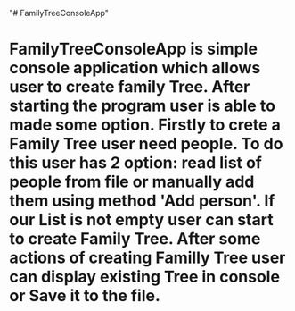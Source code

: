 "# FamilyTreeConsoleApp" 

# FamilyTreeConsoleApp is simple console application which allows user to create family Tree. After starting the program user is able to made some option. Firstly to crete a Family Tree user need people. To do this user has 2 option: read list of people from file or manually add them using method 'Add person'. If our List is not empty user can start to create Family Tree. After some actions of creating Familly Tree user can display existing Tree in console or Save it to the file.
